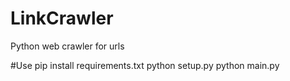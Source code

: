 # LinkCrawler
Python web crawler for urls

#Use
pip install requirements.txt
python setup.py
python main.py
